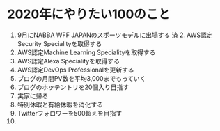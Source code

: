 # 2020年にやりたい100のこと

1. 9月にNABBA WFF JAPANのスポーツモデルに出場する
済 2. AWS認定Security Specialityを取得する
3. AWS認定Machine Learning Specialityを取得する
4. AWS認定Alexa Specialityを取得する
5. AWS認定DevOps Professionalを更新する
6. ブログの月間PV数を平均3,000までもっていく
7. ブログのホッテントリを20個入り目指す
8. 実家に帰る
9. 特別休暇と有給休暇を消化する
10. Twitterフォロワーを500超えを目指す
11.